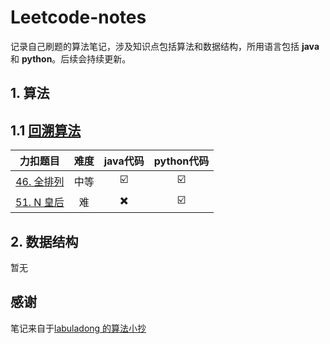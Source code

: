 # Leetcode-notes
记录自己刷题的算法笔记，涉及知识点包括算法和数据结构，所用语言包括 **java** 和 **python**。后续会持续更新。

## 1. 算法

## 1.1 [回溯算法](https://github.com/Ethan-cw/leetcode-notes/tree/main/算法/回朔算法)

|                          力扣题目                           | 难度 | java代码 | python代码 |
| :---------------------------------------------------------: | :--: | :------: | :--------: |
| [46. 全排列](https://leetcode-cn.com/problems/permutations) | 中等 |    ☑️     |     ☑️      |
|   [51. N 皇后](https://leetcode-cn.com/problems/n-queens)   |  难  |    ✖️     |     ☑️      |

## 2. 数据结构

暂无

## 感谢

笔记来自于[labuladong 的算法小抄](https://labuladong.gitee.io/algo/)

